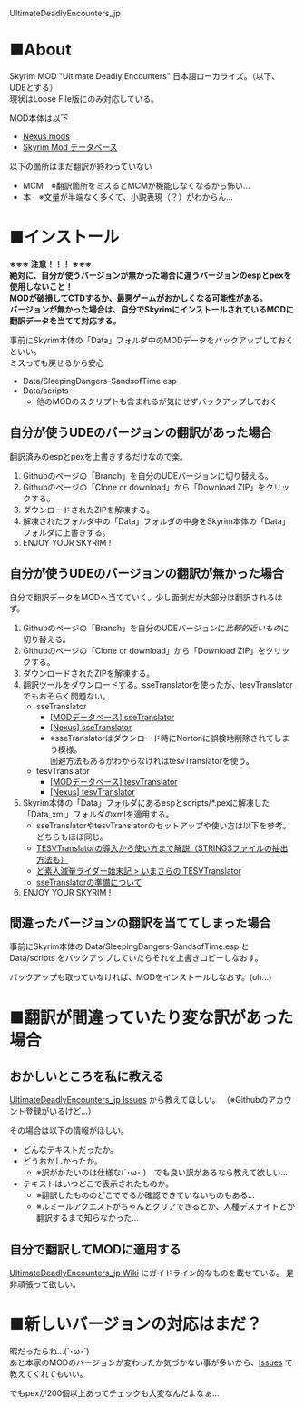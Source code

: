 UltimateDeadlyEncounters_jp

# ■About
Skyrim MOD "Ultimate Deadly Encounters" 日本語ローカライズ。（以下、UDEとする）<br>
現状はLoose File版にのみ対応している。

MOD本体は以下

* [Nexus mods](http://www.nexusmods.com/skyrimspecialedition/mods/3093/?)
* [Skyrim Mod データベース](http://skyrim.2game.info/detail.php?id=12452)

以下の箇所はまだ翻訳が終わっていない

* MCM　※翻訳箇所をミスるとMCMが機能しなくなるから怖い…
* 本　※文量が半端なく多くて、小説表現（？）がわからん…

# ■インストール
**※※※ 注意！！！ ※※※<br>
絶対に、自分が使うバージョンが無かった場合に違うバージョンのespとpexを使用しないこと！<br>
MODが破損してCTDするか、最悪ゲームがおかしくなる可能性がある。 <br>
バージョンが無かった場合は、自分でSkyrimにインストールされているMODに翻訳データを当てて対応する。**

事前にSkyrim本体の「Data」フォルダ中のMODデータをバックアップしておくといい。<br>
ミスっても戻せるから安心

* Data/SleepingDangers-SandsofTime.esp
* Data/scripts
   * 他のMODのスクリプトも含まれるが気にせずバックアップしておく

## 自分が使うUDEのバージョンの翻訳があった場合
翻訳済みのespとpexを上書きするだけなので楽。

1. Githubのページの「Branch」を自分のUDEバージョンに切り替える。
1. Githubのページの「Clone or download」から「Download ZIP」をクリックする。
1. ダウンロードされたZIPを解凍する。
1. 解凍されたフォルダ中の「Data」フォルダの中身をSkyrim本体の「Data」フォルダに上書きする。
1. ENJOY YOUR SKYRIM !

## 自分が使うUDEのバージョンの翻訳が無かった場合
自分で翻訳データをMODへ当てていく。少し面倒だが大部分は翻訳されるはず。

1. Githubのページの「Branch」を自分のUDEバージョンに*比較的近いもの*に切り替える。
1. Githubのページの「Clone or download」から「Download ZIP」をクリックする。
1. ダウンロードされたZIPを解凍する。
1. 翻訳ツールをダウンロードする。sseTranslatorを使ったが、tesvTranslatorでもおそらく問題ない。
   * sseTranslator
      * [[MODデータベース] sseTranslator](http://skyrimspecialedition.2game.info/detail.php?id=134)
      * [[Nexus] sseTranslator](http://www.nexusmods.com/skyrimspecialedition/mods/134/?tab=1&navtag=http%3A%2F%2Fwww.nexusmods.com%2Fskyrimspecialedition%2Fajax%2Fmoddescription%2F%3Fid%3D134%26preview%3D&pUp=1)
      * ※sseTranslatorはダウンロード時にNortonに誤検地削除されてしまう模様。<br>回避方法もあるがわからなければtesvTranslatorを使う。
   * tesvTranslator
      * [[MODデータベース] tesvTranslator](http://skyrim.2game.info/detail.php?id=29148)
      * [[Nexus] tesvTranslator](http://www.nexusmods.com/skyrim/mods/29148/?)
1. Skyrim本体の「Data」フォルダにあるespとscripts/*.pexに解凍した「Data_xml」フォルダのxmlを適用する。
   * sseTranslatorやtesvTranslatorのセットアップや使い方は以下を参考。どちらもほぼ同じ。
   * [TESVTranslatorの導入から使い方まで解説（STRINGSファイルの抽出方法も）](http://nerdhayayo.blog.fc2.com/blog-entry-13.html)
   * [ど素人減量ライダー始末記 > いまさらの TESVTranslator](http://mantarou-dengana.cocolog-nifty.com/yosenabe/2015/01/tesvtranslator2.html)
   * [sseTranslatorの準備について](http://speakeir.hatenadiary.jp/entry/2016/11/20/215155)
1. ENJOY YOUR SKYRIM !

## 間違ったバージョンの翻訳を当ててしまった場合
事前にSkyrim本体の Data/SleepingDangers-SandsofTime.esp と Data/scripts をバックアップしていたらそれを上書きコピーしなおす。

バックアップも取っていなければ、MODをインストールしなおす。(oh...)


# ■翻訳が間違っていたり変な訳があった場合

## おかしいところを私に教える
[UltimateDeadlyEncounters_jp Issues](https://github.com/forenoon/UltimateDeadlyEncounters_jp/issues) から教えてほしい。
（※Githubのアカウント登録がいるけど…）

その場合は以下の情報がほしい。

* どんなテキストだったか。
* どうおかしかったか。
   * ※訳がかたいのは仕様な(´･ω･`)　でも良い訳があるなら教えて欲しい…
* テキストはいつどこで表示されたものか。
   * ※翻訳したもののどこででるか確認できていないものもある…
   * ※ルミールアクエストがちゃんとクリアできるとか、人種デスナイトとか翻訳するまで知らなかった…

## 自分で翻訳してMODに適用する
[UltimateDeadlyEncounters_jp Wiki](https://github.com/forenoon/UltimateDeadlyEncounters_jp/wiki) にガイドライン的なものを載せている。
是非頑張って欲しい。

# ■新しいバージョンの対応はまだ？
暇だったらね…(´･ω･`)<br>
あと本家のMODのバージョンが変わったか気づかない事が多いから、[Issues](https://github.com/forenoon/UltimateDeadlyEncounters_jp/issues) で教えてくれてもいい。

でもpexが200個以上あってチェックも大変なんだよなぁ…
